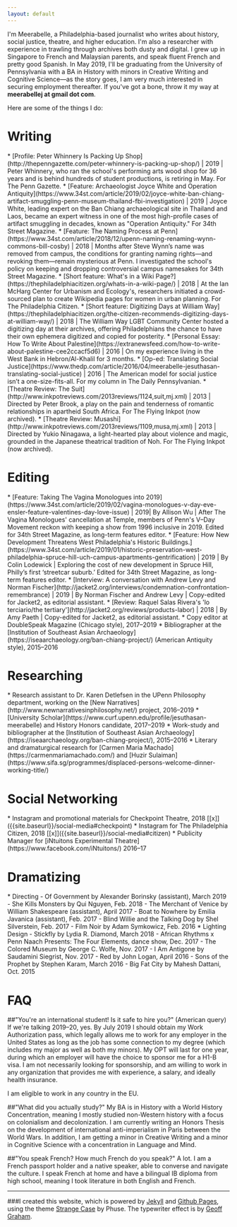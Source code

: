 ```yaml
---
layout: default
---
```

I'm Meerabelle, a Philadelphia-based journalist who writes about history, social justice, theatre, and higher education. I'm also a researcher with experience in trawling through archives both dusty and digital. I grew up in Singapore to French and Malaysian parents, and speak fluent French and pretty good Spanish. In May 2019, I'll be graduating from the University of Pennsylvania with a BA in History with minors in Creative Writing and Cognitive Science—as the story goes, I am very much interested in securing employment thereafter. If you've got a bone, throw it my way at **meerabellej at gmail dot com**.

Here are some of the things I do:

<h1 id="writing"> Writing </h1>
* [Profile: Peter Whinnery Is Packing Up Shop](http://thepenngazette.com/peter-whinnery-is-packing-up-shop/) | 2019 | Peter Whinnery, who ran the school's performing arts wood shop for 36 years and is behind hundreds of student productions, is retiring in May. For The Penn Gazette.
* [Feature: Archaeologist Joyce White and Operation Antiquity](https://www.34st.com/article/2019/02/joyce-white-ban-chiang-artifact-smuggling-penn-museum-thailand-fbi-investigation) | 2019 | Joyce White, leading expert on the Ban Chiang archaeological site in Thailand and Laos, became an expert witness in one of the most high-profile  cases of artifact smuggling in decades, known as "Operation Antiquity." For 34th Street Magazine.
* [Feature: The Naming Process at Penn](https://www.34st.com/article/2018/12/upenn-naming-renaming-wynn-commons-bill-cosby) | 2018 | Months after Steve Wynn’s name was removed from campus, the conditions for granting naming rights—and revoking them—remain mysterious at Penn. I investigated the school's policy on keeping and dropping controversial campus namesakes for 34th Street Magazine.
* [Short feature: What's in a Wiki Page?](https://thephiladelphiacitizen.org/whats-in-a-wiki-page/) | 2018 | At the Ian McHarg Center for Urbanism and Ecology's, researchers initiated a crowd-sourced plan to create Wikipedia pages for women in urban planning. For The Philadelphia Citizen.
* [Short feature: Digitizing Days at William Way](https://thephiladelphiacitizen.org/the-citizen-recommends-digitizing-days-at-william-way/) | 2018 | The William Way LGBT Community Center hosted a digitizing day at their archives, offering Philadelphians the chance to have their own ephemera digitized and copied for posterity.
* [Personal Essay: How To Write About Palestine](https://extranewsfeed.com/how-to-write-about-palestine-cee2ccacf5d6) | 2016 | On my experience living in the West Bank in Hebron/Al-Khalil for 3 months.
* [Op-ed: Translating Social Justice](https://www.thedp.com/article/2016/04/meerabelle-jesuthasan-translating-social-justice) | 2016 | The American model for social justice isn’t a one-size-fits-all. For my column in The Daily Pennsylvanian.
* [Theatre Review: The Suit](http://www.inkpotreviews.com/2013reviews/1124,suit,mj.xml) | 2013 | Directed by Peter Brook, a play on the pain and tenderness of romantic relationships in apartheid South Africa. For The Flying Inkpot (now archived).
* [Theatre Review: Musashi](http://www.inkpotreviews.com/2013reviews/1109,musa,mj.xml) | 2013 | Directed by Yukio Ninagawa, a light-hearted play about violence and magic, grounded in the Japanese theatrical tradition of Noh. For The Flying Inkpot (now archived).

<h1 id="editing"> Editing </h1>
* [Feature: Taking The Vagina Monologues into 2019](https://www.34st.com/article/2019/02/vagina-monologues-v-day-eve-ensler-feature-valentines-day-love-issue) | 2019| By Allison Wu | After The Vagina Monologues' cancellation at Temple, members of Penn's V–Day Movement reckon with keeping a show from 1996 inclusive in 2019. Edited for 34th Street Magazine, as long-term features editor.
* [Feature: How New Development Threatens West Philadelphia's Historic Buildings.](https://www.34st.com/article/2019/01/historic-preservation-west-philadelphia-spruce-hill-uch-campus-apartments-gentrification) | 2019 | By Colin Lodewick | Exploring the cost of new development in Spruce Hill, Philly’s first ‘streetcar suburb.’ Edited for 34th Street Magazine, as long-term features editor.
* [Interview: A conversation with Andrew Levy and Norman Fischer](http://jacket2.org/interviews/condemnation-confrontation-remembrance) | 2019 | By Norman Fischer and Andrew Levy | Copy-edited for Jacket2, as editorial assistant.
* [Review: Raquel Salas Rivera's 'lo terciario/the tertiary'](http://jacket2.org/reviews/products-labor) | 2018 | By Amy Paeth | Copy-edited for Jacket2, as editorial assistant.
* Copy editor at DoubleSpeak Magazine (Chicago style), 2017–2019
* Bibliographer at the [Institution of Southeast Asian Archaeology](https://iseaarchaeology.org/ban-chiang-project/) (American Antiquity style), 2015–2016

<h1 id="researching"> Researching </h1>
* Research assistant to Dr. Karen Detlefsen in the UPenn Philosophy department, working on the [New Narratives](http://www.newnarrativesinphilosophy.net/) project, 2016–2019
* [University Scholar](https://www.curf.upenn.edu/profile/jesuthasan-meerabelle) and History Honors candidate, 2017–2019
* Work-study and bibliographer at the [Institution of Southeast Asian Archaeology](https://iseaarchaeology.org/ban-chiang-project/), 2015–2016
* Literary and dramaturgical research for [Carmen Maria Machado](https://carmenmariamachado.com/) and [Huzir Sulaiman](https://www.sifa.sg/programmes/displaced-persons-welcome-dinner-working-title/)

<h1 id="social-networking"> Social Networking </h1>
* Instagram and promotional materials for Checkpoint Theatre, 2018 [[x]]({{site.baseurl}}/social-media#checkpoint)
* Instagram for The Philadelphia Citizen, 2018 [[x]]({{site.baseurl}}/social-media#citizen)
* Publicity Manager for [iNtuitons Experimental Theatre](https://www.facebook.com/iNtuitons/) 2016–17

<h1 id="dramatizing"> Dramatizing </h1>
* Directing
  - Of Government by Alexander Borinsky (assistant), March 2019
  - She Kills Monsters by Qui Nguyen, Feb. 2018
  - The Merchant of Venice by William Shakespeare (assistant), April 2017
  - Boat to Nowhere by Emilia Javanica (assistant), Feb. 2017
  - Blind Willie and the Talking Dog by Shel Silverstein, Feb. 2017
  - Film Noir by Adam Symkowicz, Feb. 2016
* Lighting Design
  - Stickfly by Lydia R. Diamond, March 2018
  - African Rhythms x Penn Naach Presents: The Four Elements, dance show, Dec. 2017
  - The Colored Museum by George C. Wolfe, Nov. 2017
  - I Am Antigone by Saudamini Siegrist, Nov. 2017
  - Red by John Logan, April 2016
  - Sons of the Prophet by Stephen Karam, March 2016
  - Big Fat City by Mahesh Dattani, Oct. 2015

<h1 id="faq"> FAQ </h1>
##"You're an international student! Is it safe to hire you?" (American query)
If we're talking 2019–20, yes. By July 2019 I should obtain my Work Authorization pass, which legally allows me to work for any employer in the United States as long as the job has some connection to my degree (which includes my major as well as both my minors). My OPT will last for one year, during which an employer will have the choice to sponsor me for a H1-B visa. I am not necessarily looking for sponsorship, and am willing to work in any organization that provides me with experience, a salary, and ideally health insurance.

I am eligible to work in any country in the EU.

##"What did you actually study?"
My BA is in History with a World History Concentration, meaning I mostly studied non-Western history with a focus on colonialism and decolonization. I am currently writing an Honors Thesis on the development of international anti-imperialism in Paris between the World Wars. In addition, I am getting a minor in Creative Writing and a minor in Cognitive Science with a concentration in Language and Mind.

##"You speak French? How much French do you speak?"
A lot. I am a French passport holder and a native speaker, able to converse and navigate the culture. I speak French at home and have a bilingual IB diploma from high school, meaning I took literature in both English and French.

***

###I created this website, which is powered by [Jekyll](https://jekyllrb.com/) and  [Github Pages](https://pages.github.com/), using the theme [Strange Case](http://themes.jekyllrc.org/strangecase/) by Phuse. The typewriter effect is by [Geoff Graham](https://css-tricks.com/author/geoffgraham/).
